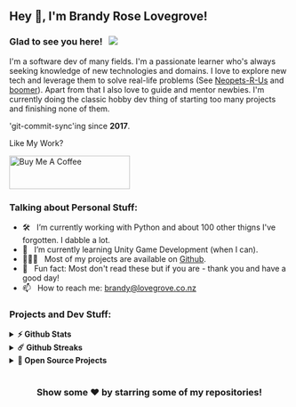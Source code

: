 ## Hey 👋, I'm Brandy Rose Lovegrove!

### Glad to see you here! &nbsp; ![](https://visitor-badge.glitch.me/badge?page_id=blovegrove.blovegrove&style=flat-square&color=0088cc)

I'm a software dev of many fields. I'm a passionate learner who's always seeking knowledge of new technologies and domains. I love to explore new tech and leverage them to solve real-life problems (See [Neopets-R-Us](https://github.com/BLovegrove/Neopets-R-Us) and [boomer](https://github.com/BLovegrove/boomer)). Apart from that I also love to guide and mentor newbies. I'm currently doing the classic hobby dev thing of starting too many projects and finishing none of them.

'git-commit-sync'ing since **2017**.

Like My Work?

<a href="https://www.buymeacoffee.com/blovegrove" target="_blank"><img src="https://cdn.buymeacoffee.com/buttons/v2/default-yellow.png" alt="Buy Me A Coffee" height="60px" width="217px" ></a>

### Talking about Personal Stuff:

- 🛠 &nbsp; I’m currently working with Python and about 100 other thigns I've forgotten. I dabble a lot.
- 🚀 &nbsp; I’m currently learning Unity Game Development (when I can).
- 👨🏻‍💻 &nbsp; Most of my projects are available on [Github](https://github.com/BLovegrove).
- 👾 &nbsp; Fun fact: Most don't read these but if you are - thank you and have a good day!
- 📫 &nbsp; How to reach me: brandy@lovegrove.co.nz

### Projects and Dev Stuff:

<details>	
  <summary><b>⚡ Github Stats</b></summary>

  <br />
  <img height="180em" src="https://github-readme-stats.vercel.app/api?username=blovegrove&show_icons=true&hide_border=true&&count_private=true&include_all_commits=true" />
  <img height="180em" src="https://github-readme-stats.vercel.app/api/top-langs/?username=blovegrove&exclude_repo=KNN-Image-Classification&show_icons=true&hide_border=true&layout=compact&langs_count=8"/>
</details>

<details>	
  <summary><b>☄️ Github Streaks</b></summary>

  <br />
  <img height="180em" src="https://github-readme-streak-stats.herokuapp.com/?user=blovegrove&hide_border=true" />
</details>

<details>
  <summary><b>🚀 Open Source Projects</b></summary>

  <br />
  <table>
    <thead align="center">
      <tr border: none;>
        <td><b>💻 Projects</b></td>
        <td><b>🌟 Stars</b></td>
        <td><b>🍴 Forks</b></td>
        <td><b>🐛 Issues</b></td>
        <td><b>🔔 Pull Requests</b></td>
        <td><b>👨‍💻 Language</b></td>
      </tr>
    </thead>
    <tbody>
      <tr>
	<td><a href="https://github.com/blovegrove/boomer"><b>Boomer</b></a></td>
        <td><img alt="Stars" src="https://img.shields.io/github/stars/blovegrove/boomer?style=flat-square&labelColor=343b41"/></td>
        <td><img alt="Forks" src="https://img.shields.io/github/forks/blovegrove/boomer?style=flat-square&labelColor=343b41"/></td>
        <td><img alt="Issues" src="https://img.shields.io/github/issues/blovegrove/boomer?style=flat-square"/></td>
        <td><img alt="Pull Requests" src="https://img.shields.io/github/issues-pr/blovegrove/boomer?style=flat-square"/></td>
        <td><img alt="Language" src="https://img.shields.io/badge/python-100%25-blue?style=flat-square"/></td> 
      </tr>
      <tr>
	<td><a href="https://github.com/blovegrove/cpr-tools"><b>cpr-tools</b></a></td>
        <td><img alt="Stars" src="https://img.shields.io/github/stars/blovegrove/cpr-tools?style=flat-square&labelColor=343b41"/></td>
        <td><img alt="Forks" src="https://img.shields.io/github/forks/blovegrove/cpr-tools?style=flat-square&labelColor=343b41"/></td>
        <td><img alt="Issues" src="https://img.shields.io/github/issues/blovegrove/cpr-tools?style=flat-square"/></td>
        <td><img alt="Pull Requests" src="https://img.shields.io/github/issues-pr/blovegrove/cpr-tools?style=flat-square"/></td>
        <td><img alt="Language" src="https://img.shields.io/badge/AutoHotKey-100%25-blue?style=flat-square"/></td> 
      </tr>
    </tbody>
  </table>
  <br />
</details>

#

<div align="center">

### Show some ❤️ by starring some of my repositories!

</div>
